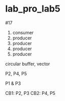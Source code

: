 # lab_pro_lab5

#17

1) consumer
2) producer
3) producer
4) producer
5) producer

circular buffer, vector

P2, P4, P5

P1 & P3

CB1: P2, P3
CB2: P4, P5
